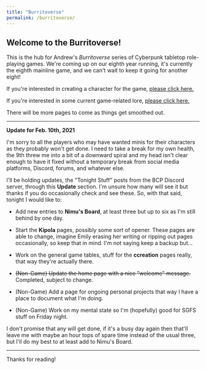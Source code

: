 ```yaml
---
title: "Burritoverse"
permalink: /burritoverse/
---
```


## Welcome to the Burritoverse!

This is the hub for Andrew's *Burritoverse* series of Cyberpunk tabletop role-playing games. We're coming up on our eighth year running, it's currently the eighth mainline game, and we can't wait to keep it going for another eight!

If you're interested in creating a character for the game, [please click here.](/ccreation/)

If you're interested in some current game-related lore, [please click here.](/lore.html)

There will be more pages to come as things get smoothed out. 

---

**Update for Feb. 10th, 2021**

I'm sorry to all the players who may have wanted minis for their characters as they probably won't get done. I need to take a break for my own health, the 9th threw me into a bit of a downward spiral and my head isn't clear enough to have it fixed without a temporary break from social media platforms, Discord, forums, and whatever else.

I'll be holding updates, the "Tonight Stuff" posts from the BCP Discord server, through this **Update** section. I'm unsure how many will see it but thanks if you do occasionally check and see these. So, with that said, tonight I would like to:

* Add new entries to **Nimu's Board**, at least three but up to six as I'm still behind by one day.

* Start the **Kipola** pages, possibly some sort of opener. These pages are able to change, imagine Emily erasing her writing or ripping out pages occasionally, so keep that in mind. I'm not saying keep a backup but...

* Work on the general game tables, stuff for the **ccreation** pages really, that way they're actually there.

* ~~(Non-Game) Update the home page with a nice "welcome" message.~~ Completed, subject to change.

* (Non-Game) Add a page for ongoing personal projects that way I have a place to document what I'm doing.

* (Non-Game) Work on my mental state so I'm (hopefully) good for SGFS stuff on Friday night.

I don't promise that any will get done, if it's a busy day again then that'll leave me with maybe an hour tops of spare time instead of the usual three, but I'll do my best to at least add to Nimu's Board.

---

Thanks for reading!
